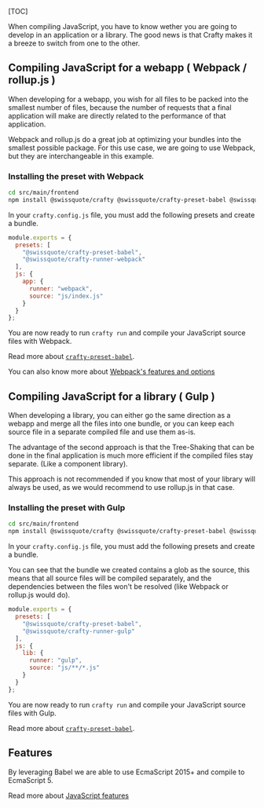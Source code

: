 [TOC]

When compiling JavaScript, you have to know wether you are going to develop in
an application or a library. The good news is that Crafty makes it a breeze to
switch from one to the other.

## Compiling JavaScript for a webapp ( Webpack / rollup.js )

When developing for a webapp, you wish for all files to be packed into the
smallest number of files, because the number of requests that a final
application will make are directly related to the performance of that
application.

Webpack and rollup.js do a great job at optimizing your bundles into the
smallest possible package. For this use case, we are going to use Webpack, but
they are interchangeable in this example.

### Installing the preset with Webpack

```bash
cd src/main/frontend
npm install @swissquote/crafty @swissquote/crafty-preset-babel @swissquote/crafty-runner-webpack --save
```

In your `crafty.config.js` file, you must add the following presets and create a
bundle.

```javascript
module.exports = {
  presets: [
    "@swissquote/crafty-preset-babel",
    "@swissquote/crafty-runner-webpack"
  ],
  js: {
    app: {
      runner: "webpack",
      source: "js/index.js"
    }
  }
};
```

You are now ready to run `crafty run` and compile your JavaScript source files
with Webpack.

Read more about [`crafty-preset-babel`](05_Packages/05_crafty-preset-babel).

You can also know more about
[Webpack's features and options](05_Packages/02_crafty-runner-webpack.md)

## Compiling JavaScript for a library ( Gulp )

When developing a library, you can either go the same direction as a webapp and
merge all the files into one bundle, or you can keep each source file in a
separate compiled file and use them as-is.

The advantage of the second approach is that the Tree-Shaking that can be done
in the final application is much more efficient if the compiled files stay
separate. (Like a component library).

This approach is not recommended if you know that most of your library
will always be used, as we would recommend to use rollup.js in that case.

### Installing the preset with Gulp

```bash
cd src/main/frontend
npm install @swissquote/crafty @swissquote/crafty-preset-babel @swissquote/crafty-runner-gulp --save
```

In your `crafty.config.js` file, you must add the following presets and create a
bundle.

You can see that the bundle we created contains a glob as the source, this means
that all source files will be compiled separately, and the dependencies between
the files won't be resolved (like Webpack or rollup.js would do).

```javascript
module.exports = {
  presets: [
    "@swissquote/crafty-preset-babel",
    "@swissquote/crafty-runner-gulp"
  ],
  js: {
    lib: {
      runner: "gulp",
      source: "js/**/*.js"
    }
  }
};
```

You are now ready to run `crafty run` and compile your JavaScript source files
with Gulp.

Read more about [`crafty-preset-babel`](05_Packages/05_crafty-preset-babel).

## Features

By leveraging Babel we are able to use EcmaScript 2015+ and compile to
EcmaScript 5.

Read more about
[JavaScript features](05_Packages/05_crafty-preset-babel/JavaScript_Features.md)
